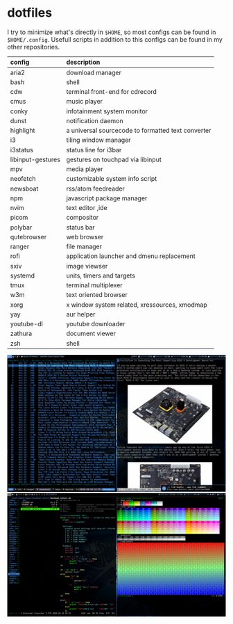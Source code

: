 # dotfiles

I try to minimize what's directly in `$HOME`, so most configs can be found
in `$HOME/.config`. Usefull scripts in addition to this configs can be
found in my other repositories.

| config            | description                                        |
| :---------------- | :------------------------------------------------- |
| aria2             | download manager                                   |
| bash              | shell                                              |
| cdw               | terminal front-end for cdrecord                    |
| cmus              | music player                                       |
| conky             | infotainment system monitor                        |
| dunst             | notification daemon                                |
| highlight         | a universal sourcecode to formatted text converter |
| i3                | tiling window manager                              |
| i3status          | status line for i3bar                              |
| libinput-gestures | gestures on touchpad via libinput                  |
| mpv               | media player                                       |
| neofetch          | customizable system info script                    |
| newsboat          | rss/atom feedreader                                |
| npm               | javascript package manager                         |
| nvim              | text editor ,ide                                   |
| picom             | compositor                                         |
| polybar           | status bar                                         |
| qutebrowser       | web browser                                        |
| ranger            | file manager                                       |
| rofi              | application launcher and dmenu replacement         |
| sxiv              | image viewser                                      |
| systemd           | units, timers and targets                          |
| tmux              | terminal multiplexer                               |
| w3m               | text oriented browser                              |
| xorg              | x window system related, xressources, xmodmap      |
| yay               | aur helper                                         |
| youtube-dl        | youtube downloader                                 |
| zathura           | document viewer                                    |
| zsh               | shell                                              |

![monitor1](screenshot_monitor1.jpg)
![monitor2](screenshot_monitor2.jpg)

